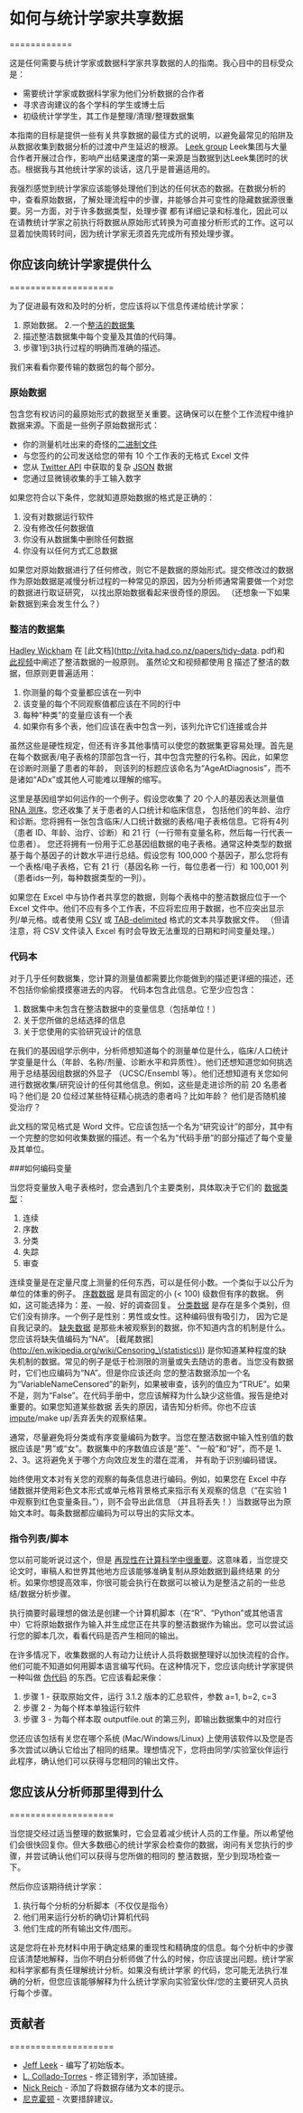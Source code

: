 # 如何与统计学家共享数据
============

这是任何需要与统计学家或数据科学家共享数据的人的指南。我心目中的目标受众是：

* 需要统计学家或数据科学家为他们分析数据的合作者
* 寻求咨询建议的各个学科的学生或博士后
* 初级统计学学生，其工作是整理/清理/整理数据集

本指南的目标是提供一些有关共享数据的最佳方式的说明，以避免最常见的陷阱及从数据收集到数据分析的过渡中产生延迟的根源。 [Leek group](http://biostat.jhsph.edu/~jleek/) Leek集团与大量
合作者开展过合作，影响产出结果速度的第一来源是当数据到达Leek集团时的状态。根据我与其他统计学家的谈话，这几乎是普遍适用的。

我强烈感觉到统计学家应该能够处理他们到达的任何状态的数据。在数据分析的中，查看原始数据，了解处理流程中的步骤，并能够合并可变性的隐藏数据源很重要。另一方面，对于许多数据类型，处理步骤
都有详细记录和标准化，因此可以在请教统计学家之前执行将数据从原始形式转换为可直接分析形式的工作。这可以显着加快周转时间，因为统计学家无须首先完成所有预处理步骤。

## 你应该向统计学家提供什么
====================

为了促进最有效和及时的分析，您应该将以下信息传递给统计学家：

1. 原始数据。
2.一个[整洁的数据集](http://vita.had.co.nz/papers/tidy-data.pdf)
3. 描述整洁数据集中每个变量及其值的代码簿。
4. 步骤1到3执行过程的明确而准确的描述。

我们来看看你要传输的数据包的每个部分。


### 原始数据

包含您有权访问的最原始形式的数据至关重要。这确保可以在整个工作流程中维护数据来源。下面是一些例子原始数据形式：

* 你的测量机吐出来的奇怪的[二进制文件](http://en.wikipedia.org/wiki/Binary_file) 
* 与您签约的公司发送给您的带有 10 个工作表的无格式 Excel 文件
* 您从 [Twitter API](https://twitter.com/twitterapi) 中获取的复杂 [JSON](http://en.wikipedia.org/wiki/JSON) 数据
* 您通过显微镜收集的手工输入数字

如果您符合以下条件，您就知道原始数据的格式是正确的：

1. 没有对数据运行软件
2. 没有修改任何数据值
3. 你没有从数据集中删除任何数据
4. 你没有以任何方式汇总数据

如果您对原始数据进行了任何修改，则它不是数据的原始形式。提交修改过的数据作为原始数据是减慢分析过程的一种常见的原因，因为分析师通常需要做一个对您的数据进行取证研究，
以找出原始数据看起来很奇怪的原因。 （还想象一下如果新数据到来会发生什么？）

### 整洁的数据集

[Hadley Wickham](http://had.co.nz/) 在 [此文档](http://vita.had.co.nz/papers/tidy-data. pdf)和 [此视频](http://vimeo.com/33727555)中阐述了整洁数据的一般原则。
虽然论文和视频都使用 [R](http://www.r-project.org/) 描述了整洁的数据，但原则更普遍适用：

1. 你测量的每个变量都应该在一列中
2. 该变量的每个不同观察值都应该在不同的行中
3. 每种“种类”的变量应该有一个表
4. 如果你有多个表，他们应该在表中包含一列，该列允许它们连接或合并

虽然这些是硬性规定，但还有许多其他事情可以使您的数据集更容易处理。首先是在每个数据表/电子表格的顶部包含一行，其中包含完整的行名称。因此，如果您在诊断时测量了患者的年龄，
则该列的标题应该命名为“AgeAtDiagnosis”，而不是诸如“ADx”或其他人可能难以理解的缩写。


这里是基因组学如何运作的一个例子。假设您收集了 20 个人的基因表达测量值[RNA 测序](http://en.wikipedia.org/wiki/RNA-Seq)。您还收集了关于患者的人口统计和临床信息，
包括他们的年龄、治疗和诊断。您将拥有一张包含临床/人口统计数据的表格/电子表格信息。它将有4列（患者 ID、年龄、治疗、诊断）和 21 行（一行带有变量名称，然后每一行代表一位患者）。
您还将拥有一份用于汇总基因组数据的电子表格。通常这种类型的数据基于每个基因子的计数水平进行总结。假设您有 100,000 个基因子，那么您将有一个表格/电子表格，它有 21 行（基因名称
一行，每位患者一行）和 100,001 列（患者ids一列，每种数据类型的一列）。

如果您在 Excel 中与协作者共享您的数据，则每个表格中的整洁数据应位于一个 Excel 文件中。他们不应有多个工作表，不应将宏应用于数据，也不应突出显示列/单元格。或者使用
[CSV](http://en.wikipedia.org/wiki/Comma-separated_values) 或 [TAB-delimited](http://en.wikipedia.org/wiki/Tab-separated_values) 格式的文本共享数据文件。 
（但请注意，将 CSV 文件读入 Excel 有时会导致无法重现的日期和时间变量处理。）

### 代码本

对于几乎任何数据集，您计算的测量值都需要比你能做到的描述更详细的描述，还不包括你偷偷摸摸塞进去的内容。
代码本包含此信息。它至少应包含：

1. 数据集中未包含在整洁数据中的变量信息（包括单位！）
2. 关于您所做的总结选择的信息
3. 关于您使用的实验研究设计的信息

在我们的基因组学示例中，分析师想知道每个的测量单位是什么，临床/人口统计学变量是什么（年龄、名称/剂量、诊断水平和异质性）。他们还想知道您如何挑选用于总结基因组数据的外显子
（UCSC/Ensembl 等）。他们还想知道有关您如何进行数据收集/研究设计的任何其他信息。例如，这些是走进诊所的前 20 名患者吗？他们是 20 位经过某些特征精心挑选的患者吗？比如年龄？
他们是否随机接受治疗？

此文档的常见格式是 Word 文件。它应该包括一个名为“研究设计”的部分，其中有一个完整的您如何收集数据的描述。有一个名为“代码手册”的部分描述了每个变量及其单位。

###如何编码变量

当您将变量放入电子表格时，您会遇到几个主要类别，具体取决于它们的 [数据类型](http://en.wikipedia.org/wiki/Statistical_data_type)：

1. 连续
2. 序数
3. 分类
4. 失踪
5. 审查

连续变量是在定量尺度上测量的任何东西，可以是任何小数。一个类似于以公斤为单位的体重的例子。 [序数数据](http://en.wikipedia.org/wiki/Ordinal_data) 是具有固定的小 (< 100) 级数但有序的数据。
例如，这可能选择为：差、一般、好的调查回复。 [分类数据](http://en.wikipedia.org/wiki/Categorical_variable) 是存在是多个类别，但它们没有排序。一个例子是性别：男性或女性。这种编码很有吸引力，
因为它是自我记录的。 [缺失数据](http://en.wikipedia.org/wiki/Missing_data) 是那些未被观察到的数据，你不知道内含的机制是什么。您应该将缺失值编码为“NA”。 [截尾数据]
(http://en.wikipedia.org/wiki/Censoring_\(statistics\)) 是你知道某种程度的缺失机制的数据。常见的例子是低于检测限的测量或失去随访的患者。当您没有数据时，它们也应编码为“NA”。但是你应该还向
您的整洁数据添加一个名为“VariableNameCensored”的新列，如果被审查，该列的值应为“TRUE”。如果不是，则为“False”。在代码手册中，您应该解释为什么缺少这些值。报告是绝对重要的。如果您知道某些数据
丢失的原因，请告知分析师。你也不应该 [impute](http://en.wikipedia.org/wiki/Imputation_\(statistics\))/make up/丢弃丢失的观察结果。

通常，尽量避免将分类或有序变量编码为数字。当您在整洁数据中输入性别值的数据应该是“男”或“女”。数据集中的序数值应该是“差”、“一般”和“好”，而不是 1、2、3。这将避免关于哪个方向效应发生的潜在混淆，
并有助于识别编码错误。

始终使用文本对有关您的观察的每条信息进行编码。例如，如果您在 Excel 中存储数据并使用彩色文本形式或单元格背景格式来指示有关观察的信息（“在实验 1 中观察到红色变量条目。”），则不会导出此信息
（并且将丢失！）当数据导出为原始文本时。每条数据都应编码为可以导出的实际文本。

### 指令列表/脚本

您以前可能听说过这个，但是 [再现性在计算科学中很重要](http://www.sciencemag.org/content/334/6060/1226)。这意味着，当您提交论文时，审稿人和世界其他地方应该能够准确复制从原始数据到最终结果
的分析。如果你想提高效率，你很可能会执行在数据可以被认为是整洁之前的一些总结/数据分析步骤。

执行摘要时最理想的做法是创建一个计算机脚本（在“R”、“Python”或其他语言中）它将原始数据作为输入并生成您正在共享的整洁数据作为输出。您可以尝试运行您的脚本几次，看看代码是否产生相同的输出。

在许多情况下，收集数据的人有动力让统计人员将数据整理好以加快流程的合作。他们可能不知道如何用脚本语言编写代码。在这种情况下，您应该向统计学家提供一种叫做 
[伪代码](http://en.wikipedia.org/wiki/Pseudocode) 的东西。它应该看起来像：

1. 步骤 1 - 获取原始文件，运行 3.1.2 版本的汇总软件，参数 a=1, b=2, c=3
2. 步骤 2 - 为每个样本单独运行软件
3. 步骤 3 - 为每个样本取 outputfile.out 的第三列，即输出数据集中的对应行

您还应该包括有关您在哪个系统 (Mac/Windows/Linux) 上使用该软件以及您是否多次尝试以确认它给出了相同的结果。理想情况下，您将由同学/实验室伙伴运行此程序，确认他们可以获得与您相同的输出文件。


## 您应该从分析师那里得到什么
====================

当您提交经过适当整理的数据集时，它会显着减少统计人员的工作量。所以希望他们会很快回复你。但大多数细心的统计学家会检查你的数据，询问有关您执行的步骤，并尝试确认他们可以获得与您所做的相同的
整洁数据，至少到现场检查一下。

然后你应该期待统计学家：

1. 执行每个分析的分析脚本（不仅仅是指令）
2. 他们用来运行分析的确切计算机代码
3. 他们生成的所有输出文件/图形。

这是您将在补充材料中用于确定结果的重现性和精确度的信息。每个分析中的步骤应该清楚地解释，当你不明白分析师做了什么的时候，你应该提出问题。统计学家和科学家都有责任理解统计分析。如果没有统计学家
的代码，您可能无法执行准确的分析，但您应该能够解释为什么统计学家向实验室伙伴/您的主要研究人员执行每个步骤。

## 贡献者
====================

* [Jeff Leek](http://biostat.jhsph.edu/~jleek/) - 编写了初始版本。
* [L. Collado-Torres](http://bit.ly/LColladoTorres) - 修正错别字，添加链接。
* [Nick Reich](http://people.umass.edu/nick/) - 添加了将数据存储为文本的提示。
* [尼克霍顿](https://www.amherst.edu/people/facstaff/nhorton) - 次要措辞建议。
